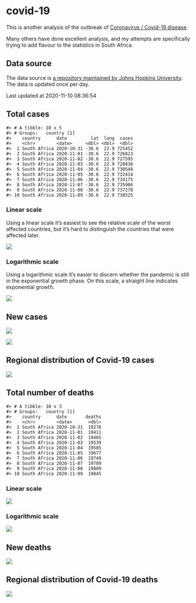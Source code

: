 
<!-- README.md is generated from README.Rmd. Please edit that file -->

covid-19
========

<!-- badges: start -->
<!-- badges: end -->

This is another analysis of the outbreak of [Coronavirus / Covid-19
disease](https://en.wikipedia.org/wiki/Coronavirus_disease_2019).

Many others have done excellent analysis, and my attempts are
specifically trying to add flavour to the statistics in South Africa.

Data source
-----------

The data source is [a repository maintained by Johns Hopkins
University](https://github.com/CSSEGISandData/COVID-19). The data is
updated once per day.

Last updated at 2020-11-10 08:36:54

Total cases
-----------

    #> # A tibble: 10 x 5
    #> # Groups:   country [1]
    #>    country      date         lat  long  cases
    #>    <chr>        <date>     <dbl> <dbl>  <dbl>
    #>  1 South Africa 2020-10-31 -30.6  22.9 725452
    #>  2 South Africa 2020-11-01 -30.6  22.9 726823
    #>  3 South Africa 2020-11-02 -30.6  22.9 727595
    #>  4 South Africa 2020-11-03 -30.6  22.9 728836
    #>  5 South Africa 2020-11-04 -30.6  22.9 730548
    #>  6 South Africa 2020-11-05 -30.6  22.9 732414
    #>  7 South Africa 2020-11-06 -30.6  22.9 734175
    #>  8 South Africa 2020-11-07 -30.6  22.9 735906
    #>  9 South Africa 2020-11-08 -30.6  22.9 737278
    #> 10 South Africa 2020-11-09 -30.6  22.9 738525

### Linear scale

Using a linear scale it’s easiest to see the relative scale of the worst
affected countries, but it’s hard to distinguish the countries that were
affected later.

![](README_files/figure-gfm/unnamed-chunk-3-1.png)<!-- -->

### Logarithmic scale

Using a logarithmic scale it’s easier to discern whether the pandemic is
still in the exponential growth phase. On this scale, a straight line
indicates exponential growth.

![](README_files/figure-gfm/unnamed-chunk-4-1.png)<!-- -->

New cases
---------

![](README_files/figure-gfm/new-cases-1.png)<!-- -->

![](README_files/figure-gfm/new-cases-plot-1.png)<!-- -->

Regional distribution of Covid-19 cases
---------------------------------------

![](README_files/figure-gfm/unnamed-chunk-5-1.png)<!-- -->

Total number of deaths
----------------------

    #> # A tibble: 10 x 3
    #> # Groups:   country [1]
    #>    country      date       deaths
    #>    <chr>        <date>      <dbl>
    #>  1 South Africa 2020-10-31  19276
    #>  2 South Africa 2020-11-01  19411
    #>  3 South Africa 2020-11-02  19465
    #>  4 South Africa 2020-11-03  19539
    #>  5 South Africa 2020-11-04  19585
    #>  6 South Africa 2020-11-05  19677
    #>  7 South Africa 2020-11-06  19749
    #>  8 South Africa 2020-11-07  19789
    #>  9 South Africa 2020-11-08  19809
    #> 10 South Africa 2020-11-09  19845

### Linear scale

![](README_files/figure-gfm/unnamed-chunk-10-1.png)<!-- -->

### Logarithmic scale

![](README_files/figure-gfm/unnamed-chunk-11-1.png)<!-- -->

New deaths
----------

![](README_files/figure-gfm/unnamed-chunk-12-1.png)<!-- -->

Regional distribution of Covid-19 deaths
----------------------------------------

![](README_files/figure-gfm/unnamed-chunk-13-1.png)<!-- -->
